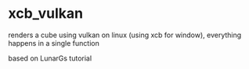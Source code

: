 # xcb_vulkan
renders a cube using vulkan on linux (using xcb for window), everything happens in a single function

based on LunarGs tutorial
